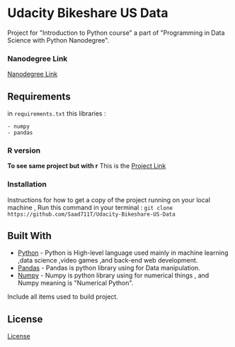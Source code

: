 # Udacity Bikeshare US Data
Project for "Introduction to Python course" a part of "Programming in Data Science with Python Nanodegree".
### Nanodegree Link
[Nanodegree Link](https://www.udacity.com/enrollment/nd104)
## Requirements
in `requirements.txt` this libraries :
```
- numpy
- pandas
```

### R version
**To see same project but with r** This is the [Project Link](https://github.com/Saad711T/Udacity-Bikeshare-US-Data-R)

### Installation
Instructions for how to get a copy of the project running on your local machine , Run this command in your terminal :
`git clone https://github.com/Saad711T/Udacity-Bikeshare-US-Data`

## Built With

* [Python](https://www.python.org) - Python is High-level language used mainly in machine learning ,data science ,video games ,and back-end web development.
* [Pandas](https://pandas.pydata.org) - Pandas is python library using for Data manipulation.
* [Numpy](https://numpy.org) - Numpy is python library using for numerical things , and Numpy meaning is "Numerical Python".

Include all items used to build project.

## License

[License](LICENSE)
